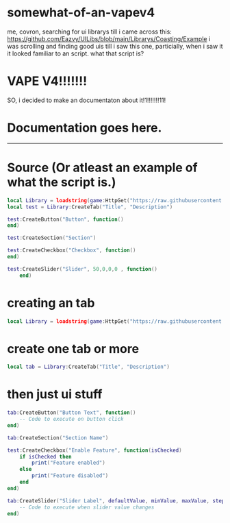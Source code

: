 # somewhat-of-an-vapev4
me, covron, searching for ui librarys till i came across this: https://github.com/Eazvy/UILibs/blob/main/Librarys/Coasting/Example
i was scrolling and finding good uis till i saw this one,
particially, when i saw it it looked familiar to an script.
what that script is?
# VAPE V4!!!!!!!
SO, i decided to make an documentaton about it!1!!!!!!!11!

# Documentation goes here.
----------------------------
# Source (Or atleast an example of what the script is.)
```lua
local Library = loadstring(game:HttpGet("https://raw.githubusercontent.com/bloodball/-back-ups-for-libs/main/coast%20old"))()
local test = Library:CreateTab("Title", "Description")

test:CreateButton("Button", function()
end)

test:CreateSection("Section")

test:CreateCheckbox("Checkbox", function()
end)

test:CreateSlider("Slider", 50,0,0,0 , function()
    end)
```
# creating an tab
```lua
local Library = loadstring(game:HttpGet("https://raw.githubusercontent.com/bloodball/-back-ups-for-libs/main/coast%20old"))()
```
# create one tab or more
```lua
local tab = Library:CreateTab("Title", "Description")
```
# then just ui stuff
```lua
tab:CreateButton("Button Text", function() 
    -- Code to execute on button click
end)
```
```lua
tab:CreateSection("Section Name")
```
```lua
test:CreateCheckbox("Enable Feature", function(isChecked)
    if isChecked then
        print("Feature enabled")
    else
        print("Feature disabled")
    end
end)
```
```lua
tab:CreateSlider("Slider Label", defaultValue, minValue, maxValue, stepSize, function(value)
    -- Code to execute when slider value changes
end)
```
